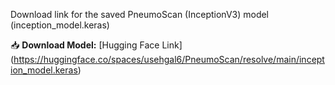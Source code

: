 Download link for the saved PneumoScan (InceptionV3) model (inception_model.keras)

📥 **Download Model:** [Hugging Face Link] (https://huggingface.co/spaces/usehgal6/PneumoScan/resolve/main/inception_model.keras)  





